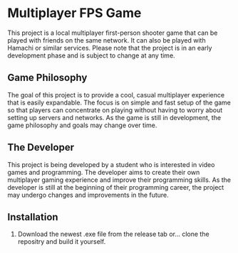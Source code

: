 # Multiplayer FPS Game

This project is a local multiplayer first-person shooter game that can be played with friends on the same network. It can also be played with Hamachi or similar services. Please note that the project is in an early development phase and is subject to change at any time.

## Game Philosophy

The goal of this project is to provide a cool, casual multiplayer experience that is easily expandable. The focus is on simple and fast setup of the game so that players can concentrate on playing without having to worry about setting up servers and networks. As the game is still in development, the game philosophy and goals may change over time.

## The Developer

This project is being developed by a student who is interested in video games and programming. The developer aims to create their own multiplayer gaming experience and improve their programming skills. As the developer is still at the beginning of their programming career, the project may undergo changes and improvements in the future.

## Installation

1. Download the newest .exe file from the release tab or... clone the repositry and build it yourself.
